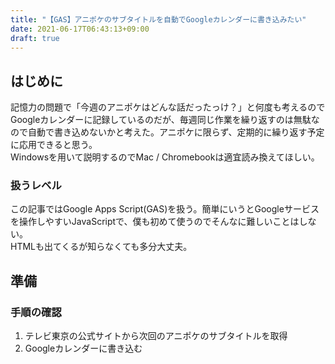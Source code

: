```yaml
---
title: "【GAS】アニポケのサブタイトルを自動でGoogleカレンダーに書き込みたい"
date: 2021-06-17T06:43:13+09:00
draft: true
---
```


## はじめに
記憶力の問題で「今週のアニポケはどんな話だったっけ？」と何度も考えるので<a harf="https://calendar.google.com/" target="_blank">Googleカレンダー</a>に記録しているのだが、毎週同じ作業を繰り返すのは無駄なので自動で書き込めないかと考えた。アニポケに限らず、定期的に繰り返す予定に応用できると思う。  
Windowsを用いて説明するのでMac / Chromebookは適宜読み換えてほしい。

### 扱うレベル
この記事ではGoogle Apps Script(GAS)を扱う。簡単にいうとGoogleサービスを操作しやすいJavaScriptで、僕も初めて使うのでそんなに難しいことはしない。  
HTMLも出てくるが知らなくても多分大丈夫。


## 準備

### 手順の確認
1. <a harf="https://www.tv-tokyo.co.jp/" target="_blank">テレビ東京の公式サイト</a>から次回のアニポケのサブタイトルを取得
1. Googleカレンダーに書き込む